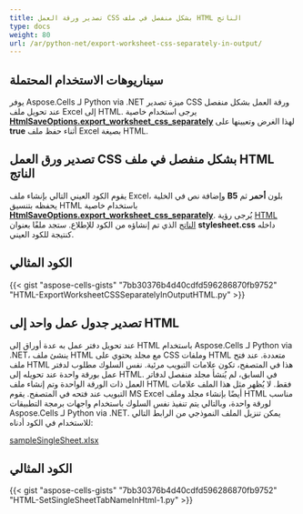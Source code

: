 ```yaml
---
title: تصدير ورقة العمل CSS بشكل منفصل في ملف HTML الناتج
type: docs
weight: 80
url: /ar/python-net/export-worksheet-css-separately-in-output/
---
```


## **سيناريوهات الاستخدام المحتملة**

يوفر Aspose.Cells لـ Python via .NET ميزة تصدير CSS ورقة العمل بشكل منفصل عند تحويل ملف Excel إلى HTML. يرجى استخدام خاصية [**HtmlSaveOptions.export_worksheet_css_separately**](https://reference.aspose.com/cells/python-net/aspose.cells/htmlsaveoptions/export_worksheet_css_separately) لهذا الغرض وتعيينها على **true** أثناء حفظ ملف Excel بصيغة HTML.

## **تصدير ورق العمل CSS بشكل منفصل في ملف HTML الناتج**

يقوم الكود العيني التالي بإنشاء ملف Excel، وإضافة نص في الخلية **B5** بلون **أحمر** ثم يحفظه بتنسيق HTML باستخدام خاصية [**HtmlSaveOptions.export_worksheet_css_separately**](https://reference.aspose.com/cells/python-net/aspose.cells/htmlsaveoptions/export_worksheet_css_separately). يُرجى رؤية [HTML الناتج](60489766.zip) الذي تم إنشاؤه من الكود للإطلاع. ستجد ملفًا بعنوان **stylesheet.css** داخله كنتيجة للكود العيني.

## **الكود المثالي**

{{< gist "aspose-cells-gists" "7bb30376b4d40cdfd596286870fb9752" "HTML-ExportWorksheetCSSSeparatelyInOutputHTML.py" >}}

## **تصدير جدول عمل واحد إلى HTML**

عند تحويل دفتر عمل به عدة أوراق إلى HTML باستخدام Aspose.Cells لـ Python via .NET، ينشئ ملف HTML مع مجلد يحتوي على CSS وملفات HTML متعددة. عند فتح ملف HTML هذا في المتصفح، تكون علامات التبويب مرئية. نفس السلوك مطلوب لدفتر عمل بورقة واحدة عند تحويله إلى HTML. في السابق، لم يُنشأ مجلد منفصل لدفاتر العمل ذات الورقة الواحدة وتم إنشاء ملف HTML فقط. لا يُظهر مثل هذا الملف علامات التبويب عند فتحه في المتصفح. يقوم MS Excel أيضًا بإنشاء مجلد وملف HTML مناسب لورقة واحدة، وبالتالي يتم تنفيذ نفس السلوك باستخدام واجهات برمجة التطبيقات Aspose.Cells لـ Python via .NET. يمكن تنزيل الملف النموذجي من الرابط التالي للاستخدام في الكود أدناه:

[sampleSingleSheet.xlsx](79527937.xlsx)

## **الكود المثالي**

{{< gist "aspose-cells-gists" "7bb30376b4d40cdfd596286870fb9752" "HTML-SetSingleSheetTabNameInHtml-1.py" >}}

